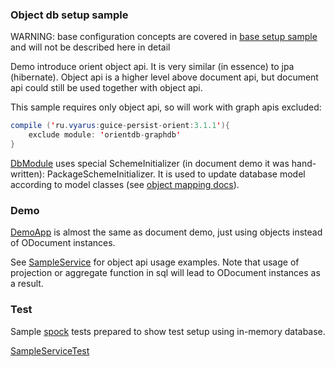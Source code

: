 ### Object db setup sample

WARNING: base configuration concepts are covered in [base setup sample](../setup-base) 
and will not be described here in detail

Demo introduce orient object api. It is very similar (in essence) to jpa (hibernate). Object api is a higher level above document api, but document api
could still be used together with object api.

This sample requires only object api, so will work with graph apis excluded:

```java
compile ('ru.vyarus:guice-persist-orient:3.1.1'){
    exclude module: 'orientdb-graphdb'       
}
```

[DbModule](src/main/java/ru/vyarus/guice/persist/orient/examples/module/DbModule.java) uses 
special SchemeInitializer (in document demo it was hand-written): PackageSchemeInitializer.
It is used to update database model according to model classes (see [object mapping docs](https://github.com/xvik/guice-persist-orient#object-scheme-mapping)).

### Demo

[DemoApp](src/main/java/ru/vyarus/guice/persist/orient/examples/DemoApp.java) 
is almost the same as document demo, just using objects instead of ODocument instances.

See [SampleService](src/main/java/ru/vyarus/guice/persist/orient/examples/service/SampleService.java) for object api usage examples.
Note that usage of projection or aggregate function in sql will lead to ODocument instances as a result. 

### Test

Sample [spock](http://spockframework.github.io/spock/docs/1.0/index.html) tests prepared to show test setup using in-memory database.
 
[SampleServiceTest](src/test/groovy/ru/vyarus/guice/persist/orient/examples/service/SampleServiceTest.groovy)